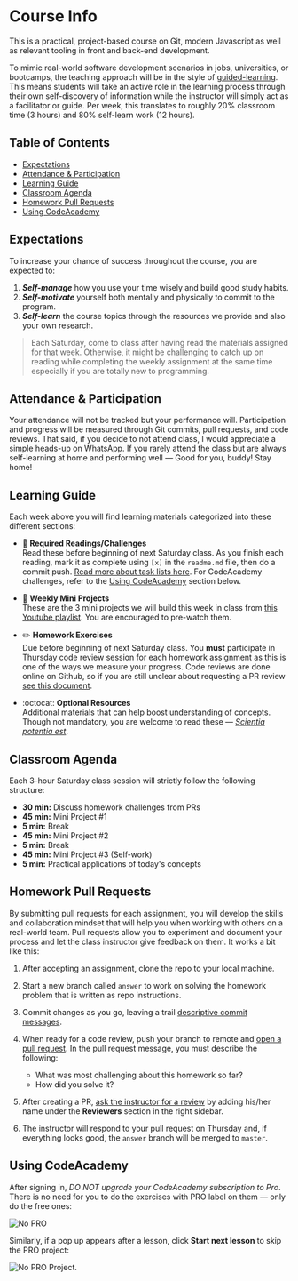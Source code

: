 # Course Info

This is a practical, project-based course on Git, modern Javascript as well as relevant tooling in front and back-end development.

To mimic real-world software development scenarios in jobs, universities, or bootcamps, the teaching approach will be in the style of [guided-learning](http://www.teachingtoolbox.us/direct-vs-guided). This means students will take an active role in the learning process through their own self-discovery of information while the instructor will simply act as a facilitator or guide. Per week, this translates to roughly 20% classroom time (3 hours) and 80% self-learn work (12 hours).

## Table of Contents

* [Expectations](#expectations)
* [Attendance & Participation](#attendance--participation)
* [Learning Guide](#learning-guide)
* [Classroom Agenda](#classroom-agenda)
* [Homework Pull Requests](#homework-pull-requests)
* [Using CodeAcademy](#using-codeacademy)

## Expectations

To increase your chance of success throughout the course, you are expected to:

1. ***Self-manage*** how you use your time wisely and build good study habits.
2. ***Self-motivate*** yourself both mentally and physically to commit to the program.
3. ***Self-learn*** the course topics through the resources we provide and also your own research.

> Each Saturday, come to class after having read the materials assigned for that week. Otherwise, it might be challenging to catch up on reading while completing the weekly assignment at the same time especially if you are totally new to programming.

## Attendance & Participation

Your attendance will not be tracked but your performance will. Participation and progress will be measured through Git commits, pull requests, and code reviews. That said, if you decide to not attend class, I would appreciate a simple heads-up on WhatsApp. If you rarely attend the class but are always self-learning at home and performing well — Good for you, buddy! Stay home!

## Learning Guide

Each week above you will find learning materials categorized into these different sections:

* :closed_book:  **Required Readings/Challenges** \
Read these before beginning of next Saturday class. As you finish each reading, mark it as complete  using `[x]` in the `readme.md` file, then do a commit push. [Read more about task lists here](https://help.github.com/en/articles/about-task-lists#creating-task-lists). For CodeAcademy challenges, refer to the [Using CodeAcademy](#using-codeacademy) section below.

* :dart:  **Weekly Mini Projects** \
These are the 3 mini projects we will build this week in class from [this Youtube playlist](https://www.youtube.com/watch?v=VuN8qwZoego&list=PLu8EoSxDXHP6CGK4YVJhL_VWetA865GOH). You are encouraged to pre-watch them.

* :pencil2:  **Homework Exercises** \
Due before beginning of next Saturday class. You **must** participate in Thursday code review session for each homework assignment as this is one of the ways we measure your progress. Code reviews are done online on Github, so if you are still unclear about requesting a PR review [see this document](https://help.github.com/en/articles/requesting-a-pull-request-review).

* :octocat:  **Optional Resources** \
Additional materials that can help boost understanding of concepts. Though not mandatory, you are welcome to read these — [*Scientia potentia est*](https://en.wikipedia.org/wiki/Scientia_potentia_est).

## Classroom Agenda

Each 3-hour Saturday class session will strictly follow the following structure:

* **30 min:** Discuss homework challenges from PRs
* **45 min:** Mini Project #1
* **5 min:** Break 
* **45 min:** Mini Project #2
* **5 min:** Break 
* **45 min:** Mini Project #3 (Self-work)
* **5 min:** Practical applications of today's concepts

## Homework Pull Requests

By submitting pull requests for each assignment, you will develop the skills and collaboration mindset that will help you when working with others on a real-world team. Pull requests allow you to experiment and document your  process and let the class instructor give feedback on them. It works a bit like this:

1. After accepting an assignment, clone the repo to your local machine.

2. Start a new branch called `answer` to work on solving the homework problem that is written as repo instructions.

3. Commit changes as you go, leaving a trail [descriptive commit messages](https://github.com/erlang/otp/wiki/writing-good-commit-messages).

4. When ready for a code review, push your branch to remote and [open a pull request](https://help.github.com/en/articles/creating-a-pull-request). In the pull request message, you must describe the following:

    * What was most challenging about this homework so far?
    * How did you solve it?

5. After creating a PR, [ask the instructor for a review](https://help.github.com/en/articles/requesting-a-pull-request-review) by adding his/her name under the **Reviewers** section in the right sidebar.

5. The instructor will respond to your pull request on Thursday and, if everything looks good, the `answer` branch will be merged to `master`.

## Using CodeAcademy

After signing in, *DO NOT upgrade your CodeAcademy subscription to Pro*. There is no need for you to do the exercises with PRO label on them — only do the free ones:

![No PRO](https://res.cloudinary.com/yicf/image/upload/w_500/v1560677108/Code%20The%20Web/codeacademy.jpg)

Similarly, if a pop up appears after a lesson, click **Start next lesson** to skip the PRO project:

![No PRO Project](https://res.cloudinary.com/yicf/image/upload/w_500/v1560679730/Code%20The%20Web/codeacademy-popup.jpg).